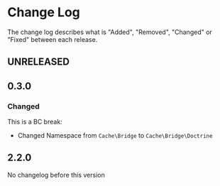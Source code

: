 # Change Log

The change log describes what is "Added", "Removed", "Changed" or "Fixed" between each release.

## UNRELEASED

## 0.3.0

### Changed

This is a BC break:

* Changed Namespace from `Cache\Bridge` to `Cache\Bridge\Doctrine`

## 2.2.0

No changelog before this version

